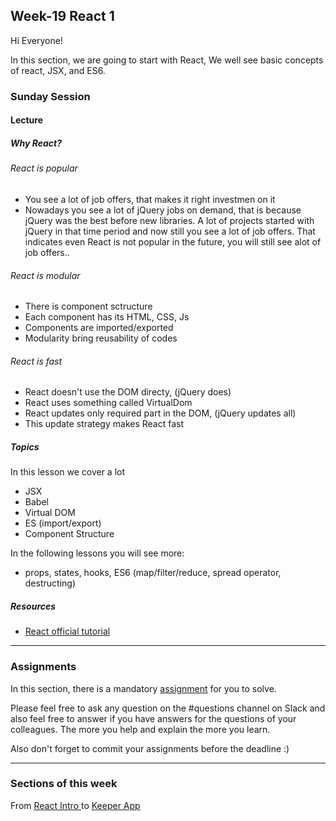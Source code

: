 ## Week-19 React 1

Hi Everyone!

In this section, we are going to start with React, We well see basic concepts of react, JSX, and ES6.  


### Sunday Session

#### Lecture

##### Why React?
###### React is popular

- You see a lot of job offers, that makes it right investmen on it
- Nowadays you see a lot of jQuery jobs on demand, that is because jQuery was the best before new libraries.
A lot of projects started with jQuery in that time period and now still you see a lot of job offers. 
That indicates even React is not popular in the future, you will still see alot of job offers..

###### React is modular

- There is component sctructure
- Each component has its HTML, CSS, Js
- Components are imported/exported
- Modularity bring reusability of codes


###### React is fast

- React doesn't use the DOM directy, (jQuery does)
- React uses something called VirtualDom
- React updates only required part in the DOM, (jQuery updates all)
- This update strategy makes React fast


##### Topics

In this lesson we cover a lot

- JSX
- Babel
- Virtual DOM
- ES (import/export)
- Component Structure

In the following lessons you will see more:

- props, states, hooks, ES6 (map/filter/reduce, spread operator, destructing)



##### Resources

- [React official tutorial ](https://reactjs.org/tutorial/tutorial.html)
---

### Assignments

In this section, there is a mandatory [assignment](./assignment) for you to solve.

Please feel free to ask any question on the #questions channel on Slack and also feel free to answer if you have answers for the questions of your colleagues. The more you help and explain the more you learn. 

Also don't forget to commit your assignments before the deadline :)

---

### Sections of this week
From [React Intro ](https://www.udemy.com/course/the-complete-web-development-bootcamp/learn/lecture/17038306) to  [Keeper App](https://www.udemy.com/course/the-complete-web-development-bootcamp/learn/lecture/17038904)
